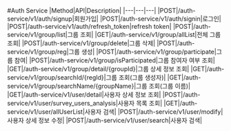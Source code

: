 #Auth Service
|Method|API|Description|
|---|---|---|
|POST|/auth-service/v1/auth/signup|회원가입|
|POST|/auth-service/v1/auth/signin|로그인|
|POST|/auth-service/v1/auth/refresh_token|refresh token|
|POST|/auth-service/v1/group/list|그룹 조회|
|GET|/auth-service/v1/group/allList|전체 그룹 조회|
|POST|/auth-service/v1/group/delete|그룹 삭제|
|POST|/auth-service/v1/group/reg|그룹 생성|
|POST|/auth-service/v1/group/participate|그룹 참여|
|POST|/auth-service/v1/group/isParticipated|그룹 참여자 여부 조회|
|GET|/auth-service/v1/group/detail/{groupId}|그룹 상세 정보 조회|
|GET|/auth-service/v1/group/searchId/{regId}|그룹 조회(그룹 생성자)|
|GET|/auth-service/v1/group/searchName/{groupName}|그룹 조회(그룹 이름)|
|GET|/auth-service/v1/user/detail|사용자 상세 정보 조회|
|POST|/auth-service/v1/user/survey_users_analysis|사용자 목록 조회|
|GET|/auth-service/v1/user/allUserList|사용자 검색|
|POST|/auth-service/v1/user/modify|사용자 상세 정보 수정|
|POST|/auth-service/v1/user/search|사용자 검색|
